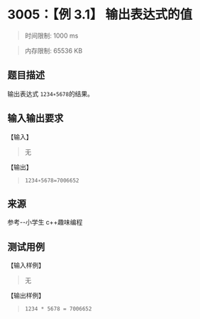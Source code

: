 # 3005：【例 3.1】 输出表达式的值

> 时间限制: 1000 ms

> 内存限制: 65536 KB

## 题目描述

输出表达式 `1234∗5678`的结果。

## 输入输出要求

【输入】

> 无

【输出】

> `1234∗5678=7006652`

## 来源

参考--小学生 c++趣味编程

## 测试用例

【输入样例】

> 无

【输出样例】

> `1234 * 5678 = 7006652`
